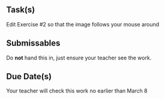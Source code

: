 Task(s)
-------
Edit Exercise #2 so that the image follows your mouse around

Submissables
------------
Do **not** hand this in, just ensure your teacher see the work.

Due Date(s)
----------
Your teacher will check this work no earlier than March 8
